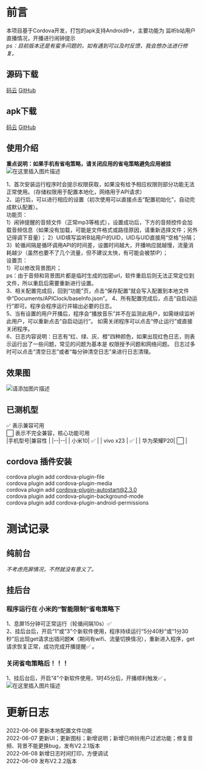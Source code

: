﻿# 前言

本项目基于Cordova开发，打包的apk支持Android9+，主要功能为 监听b站用户直播情况，开播进行闹钟提示  
*ps：目前版本还是有蛮多问题的，如有遇到可以及时反馈，我会想办法进行修复。*  
## 源码下载
[码云](https://gitee.com/ikaros-521/API-Clock) [GitHub](https://github.com/Ikaros-521/API-Clock)
## apk下载
[码云](https://gitee.com/ikaros-521/API-Clock/releases/v2.2.1) [GitHub](https://github.com/Ikaros-521/API-Clock/releases)
## 使用介绍
**重点说明：如果手机有省电策略，请关闭应用的省电策略避免应用被挂**
![在这里插入图片描述](https://img-blog.csdnimg.cn/2ee3b91f076741d68197329b5b1a66a0.png)


1、首次安装运行程序时会提示权限获取，如果没有给予相应权限则部分功能无法正常使用。（存储权限用于配置本地化，网络用于API请求）  
2、运行后，可以进行相应的设置（初次使用可以直接点击“配置初始化”，自动完成默认配置）。  
功能页：  
1）闹钟提醒的音频文件（正常mp3等格式），设置成功后，下方的音频控件会加载音频信息（如果没有加载，可能是文件格式或路径原因，请重新选择文件；另外记得调下音量）；
2）UID填写监听B站用户的UID，UID与UID直接用“空格”分隔；  
3）轮循间隔是循环调用API的时间差，设置时间越大，开播响应就越慢，流量消耗越少（虽然也要不了几个流量，但不建议太快，有可能会被禁IP）；  
设置页：  
1）可以修改背景图片；  
ps：由于音频和背景图片都是临时生成的加密url，软件重启后则无法正常定位到文件，所以重启后需要重新进行设置。  
3、相关配置完成后，回到“功能”页，点击“保存配置”就会写入配置到本地文件中“Documents/APIClock/baseInfo.json”。
4、所有配置完成后，点击“自启动运行”即可。程序会程序运行并输出必要的日志。  
5、当有设置的用户开播后，程序会“播放音乐”并不在监测此用户，如需继续监听此用户，可以重新点击“自启动运行”。
如需关闭程序可以点击“停止运行”或直接关闭程序。  
6、日志内容说明：日志有“红、绿、灰、橙”四种颜色，如果出现红色日志，则表示运行出了一些问题，常见的问题为基本是 权限授予问题和网络问题。
日志过多时可以点击“清空日志”或者“每分钟清空日志”来进行日志清理。  
  

## 效果图
![请添加图片描述](https://img-blog.csdnimg.cn/62cc7f8daf7547c491e4b3b92856e7dd.png)

## 已测机型
✅ 表示兼容可用  
⬜️ 表示不完全兼容，核心功能可用  
|手机型号|兼容性  |
|--|--|
| 小米10| ✅ |
| vivo x23 | ✅ |
| 华为荣耀P20| ⬜️ |

## cordova 插件安装

cordova plugin add cordova-plugin-file  
cordova plugin add cordova-plugin-media  
cordova plugin add cordova-plugin-autostart@2.3.0  
cordova plugin add cordova-plugin-background-mode  
cordova plugin add cordova-plugin-android-permissions  

# 测试记录
## 纯前台
*不考虑亮屏情况，不然就没有意义了。*

## 挂后台
### 程序运行在 小米的“智能限制”省电策略下
1、息屏15分钟可正常运行（轮循间隔10s）✅   
2、挂后台后，开启“1”或“3”个新软件使用，程序持续运行“5分40秒”或“1分30秒”后出现get请求出错问题❌（期间有wifi、流量切换情况），重新进入程序，get请求恢复正常，成功完成开播提醒✅ 。  
### 关闭省电策略后！！！
1、挂后台后，开启“4”个新软件使用，1时45分后，开播顺利触发✅ 。  
![在这里插入图片描述](https://img-blog.csdnimg.cn/d249c2f338754cfbabbe6493e4a80b41.png)
# 更新日志

2022-06-06  更新本地配置文件功能  
2022-06-07  更新UI；更新图标；新增说明；新增已响铃用户过滤功能；修复音频、背景不能更换bug，发布V2.2.1版本  
2022-06-08  新增日志时间打印，方便调试  
2022-06-09  发布V2.2.2版本  
